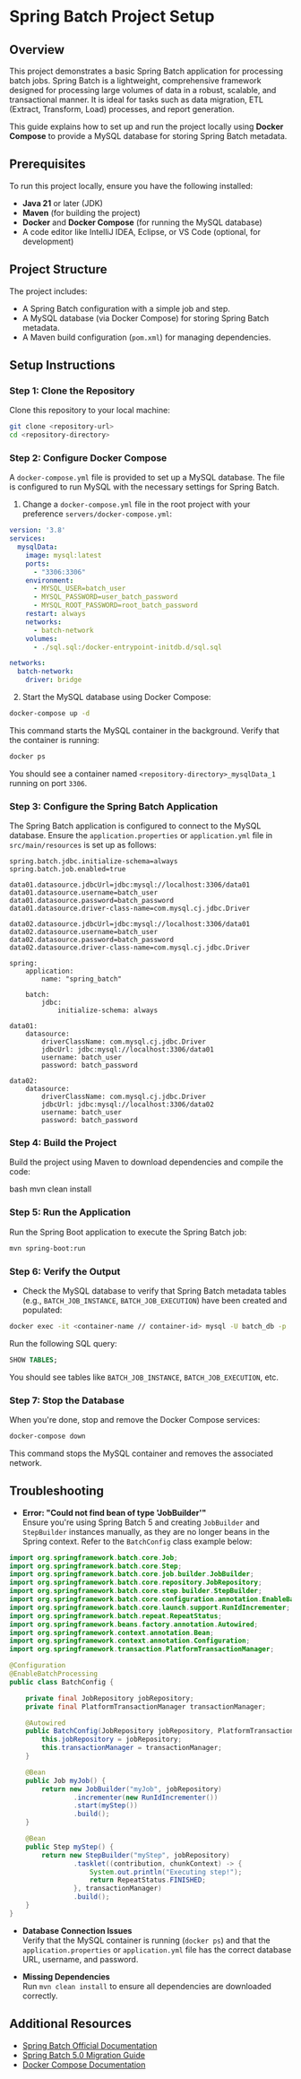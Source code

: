 # Spring Batch Project Setup

## Overview

This project demonstrates a basic Spring Batch application for processing batch jobs. Spring Batch is a lightweight, comprehensive framework designed for processing large volumes of data in a robust, scalable, and transactional manner. It is ideal for tasks such as data migration, ETL (Extract, Transform, Load) processes, and report generation.

This guide explains how to set up and run the project locally using **Docker Compose** to provide a MySQL database for storing Spring Batch metadata.

## Prerequisites

To run this project locally, ensure you have the following installed:
- **Java 21** or later (JDK)
- **Maven** (for building the project)
- **Docker** and **Docker Compose** (for running the MySQL database)
- A code editor like IntelliJ IDEA, Eclipse, or VS Code (optional, for development)

## Project Structure

The project includes:
- A Spring Batch configuration with a simple job and step.
- A MySQL database (via Docker Compose) for storing Spring Batch metadata.
- A Maven build configuration (`pom.xml`) for managing dependencies.

## Setup Instructions

### Step 1: Clone the Repository

Clone this repository to your local machine:

```bash
git clone <repository-url>
cd <repository-directory>
```

### Step 2: Configure Docker Compose

A `docker-compose.yml` file is provided to set up a MySQL database. The file is configured to run MySQL with the necessary settings for Spring Batch.

1. Change a `docker-compose.yml` file in the root project with your preference `servers/docker-compose.yml`:

```yaml
version: '3.8'
services:
  mysqlData:
    image: mysql:latest
    ports:
      - "3306:3306"
    environment:
      - MYSQL_USER=batch_user
      - MYSQL_PASSWORD=user_batch_password
      - MYSQL_ROOT_PASSWORD=root_batch_password
    restart: always
    networks:
      - batch-network
    volumes:
      - ./sql.sql:/docker-entrypoint-initdb.d/sql.sql

networks:
  batch-network:
    driver: bridge
```

2. Start the MySQL database using Docker Compose:

```bash
docker-compose up -d
```

This command starts the MySQL container in the background. Verify that the container is running:

```bash
docker ps
```

You should see a container named `<repository-directory>_mysqlData_1` running on port `3306`.

### Step 3: Configure the Spring Batch Application

The Spring Batch application is configured to connect to the MySQL database. Ensure the `application.properties` or `application.yml` file in `src/main/resources` is set up as follows:

```properties
spring.batch.jdbc.initialize-schema=always
spring.batch.job.enabled=true

data01.datasource.jdbcUrl=jdbc:mysql://localhost:3306/data01
data01.datasource.username=batch_user
data01.datasource.password=batch_password
data01.datasource.driver-class-name=com.mysql.cj.jdbc.Driver

data02.datasource.jdbcUrl=jdbc:mysql://localhost:3306/data01
data02.datasource.username=batch_user
data02.datasource.password=batch_password
data02.datasource.driver-class-name=com.mysql.cj.jdbc.Driver
```
```properties
spring:
    application:
        name: "spring_batch"

    batch:
        jdbc:
            initialize-schema: always

data01:
    datasource:
        driverClassName: com.mysql.cj.jdbc.Driver
        jdbcUrl: jdbc:mysql://localhost:3306/data01
        username: batch_user
        password: batch_password

data02:
    datasource:
        driverClassName: com.mysql.cj.jdbc.Driver
        jdbcUrl: jdbc:mysql://localhost:3306/data02
        username: batch_user
        password: batch_password

```

### Step 4: Build the Project

Build the project using Maven to download dependencies and compile the code:

bash
mvn clean install


### Step 5: Run the Application

Run the Spring Boot application to execute the Spring Batch job:

```bash
mvn spring-boot:run
```

### Step 6: Verify the Output

- Check the MySQL database to verify that Spring Batch metadata tables (e.g., `BATCH_JOB_INSTANCE`, `BATCH_JOB_EXECUTION`) have been created and populated:

```bash
docker exec -it <container-name // container-id> mysql -U batch_db -p
```

Run the following SQL query:

```sql
SHOW TABLES;
```

You should see tables like `BATCH_JOB_INSTANCE`, `BATCH_JOB_EXECUTION`, etc.

### Step 7: Stop the Database

When you're done, stop and remove the Docker Compose services:

```bash
docker-compose down
```

This command stops the MySQL container and removes the associated network.

## Troubleshooting

- **Error: "Could not find bean of type 'JobBuilder'"**  
  Ensure you're using Spring Batch 5 and creating `JobBuilder` and `StepBuilder` instances manually, as they are no longer beans in the Spring context. Refer to the `BatchConfig` class example below:

```java
import org.springframework.batch.core.Job;
import org.springframework.batch.core.Step;
import org.springframework.batch.core.job.builder.JobBuilder;
import org.springframework.batch.core.repository.JobRepository;
import org.springframework.batch.core.step.builder.StepBuilder;
import org.springframework.batch.core.configuration.annotation.EnableBatchProcessing;
import org.springframework.batch.core.launch.support.RunIdIncrementer;
import org.springframework.batch.repeat.RepeatStatus;
import org.springframework.beans.factory.annotation.Autowired;
import org.springframework.context.annotation.Bean;
import org.springframework.context.annotation.Configuration;
import org.springframework.transaction.PlatformTransactionManager;

@Configuration
@EnableBatchProcessing
public class BatchConfig {

    private final JobRepository jobRepository;
    private final PlatformTransactionManager transactionManager;

    @Autowired
    public BatchConfig(JobRepository jobRepository, PlatformTransactionManager transactionManager) {
        this.jobRepository = jobRepository;
        this.transactionManager = transactionManager;
    }

    @Bean
    public Job myJob() {
        return new JobBuilder("myJob", jobRepository)
                .incrementer(new RunIdIncrementer())
                .start(myStep())
                .build();
    }

    @Bean
    public Step myStep() {
        return new StepBuilder("myStep", jobRepository)
                .tasklet((contribution, chunkContext) -> {
                    System.out.println("Executing step!");
                    return RepeatStatus.FINISHED;
                }, transactionManager)
                .build();
    }
}
```

- **Database Connection Issues**  
  Verify that the MySQL container is running (`docker ps`) and that the `application.properties` or `application.yml` file has the correct database URL, username, and password.

- **Missing Dependencies**  
  Run `mvn clean install` to ensure all dependencies are downloaded correctly.

## Additional Resources

- [Spring Batch Official Documentation](https://docs.spring.io/spring-batch/docs/5.0.x/reference/html/)
- [Spring Batch 5.0 Migration Guide](https://docs.spring.io/spring-batch/docs/5.0.x/reference/html/whatsnew.html)
- [Docker Compose Documentation](https://docs.docker.com/compose/)
